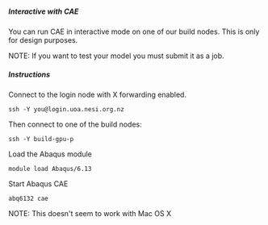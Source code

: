 ##### Interactive with CAE

You can run CAE in interactive mode on one of our build nodes. This is only for design purposes.

NOTE: If you want to test your model you must submit it as a job.

##### Instructions

Connect to the login node with X forwarding enabled.

    ssh -Y you@login.uoa.nesi.org.nz

Then connect to one of the build nodes:

    ssh -Y build-gpu-p

Load the Abaqus module

    module load Abaqus/6.13

Start Abaqus CAE

    abq6132 cae

NOTE: This doesn't seem to work with Mac OS X
